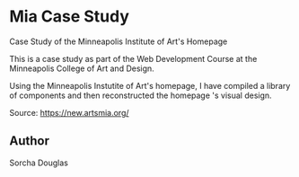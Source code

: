 # Mia Case Study

Case Study of the Minneapolis Institute of Art's Homepage

This is a case study as part of the Web Development Course at the Minneapolis College of Art and Design. 

Using the Minneapolis Instutite of Art's homepage, I have compiled a library of components and then reconstructed the homepage 's visual design.

Source: https://new.artsmia.org/

## Author

Sorcha Douglas
